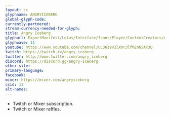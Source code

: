 ```yaml
---
layout: cc
glyphname: ANGRYICEBERG
global-glyph-code:
currently-partnered:
stream-currency-needed-for-glyph:
title: Angry Iceberg
glyphurl: ExportManifest/Lotus/Interface/Icons/Player/ContentCreators/AngryIceberg.png
glyphwave: 11
youtube: https://www.youtube.com/channel/UC36z9v2lXmr3lfM2nN5AK3Q
twitch: https://twitch.tv/angry_iceberg
twitter: http://www.twitter.com/angry_iceberg
discord: https://discord.gg/angry-iceberg
other-site:
primary-language:
facebook:
mixer: https://mixer.com/angryiceberg
ccid: 13
alt-names:
---
```

* Twitch or Mixer subscription.
* Twitch or Mixer raffles.
